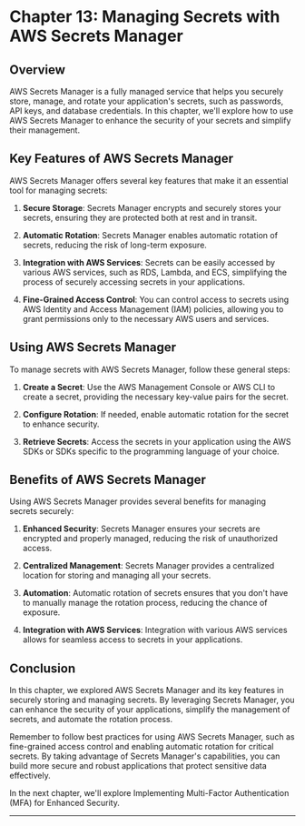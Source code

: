 # Chapter 13: Managing Secrets with AWS Secrets Manager

## Overview

AWS Secrets Manager is a fully managed service that helps you securely store, manage, and rotate your application's secrets, such as passwords, API keys, and database credentials. In this chapter, we'll explore how to use AWS Secrets Manager to enhance the security of your secrets and simplify their management.

## Key Features of AWS Secrets Manager

AWS Secrets Manager offers several key features that make it an essential tool for managing secrets:

1. **Secure Storage**: Secrets Manager encrypts and securely stores your secrets, ensuring they are protected both at rest and in transit.

2. **Automatic Rotation**: Secrets Manager enables automatic rotation of secrets, reducing the risk of long-term exposure.

3. **Integration with AWS Services**: Secrets can be easily accessed by various AWS services, such as RDS, Lambda, and ECS, simplifying the process of securely accessing secrets in your applications.

4. **Fine-Grained Access Control**: You can control access to secrets using AWS Identity and Access Management (IAM) policies, allowing you to grant permissions only to the necessary AWS users and services.

## Using AWS Secrets Manager

To manage secrets with AWS Secrets Manager, follow these general steps:

1. **Create a Secret**: Use the AWS Management Console or AWS CLI to create a secret, providing the necessary key-value pairs for the secret.

2. **Configure Rotation**: If needed, enable automatic rotation for the secret to enhance security.

3. **Retrieve Secrets**: Access the secrets in your application using the AWS SDKs or SDKs specific to the programming language of your choice.

## Benefits of AWS Secrets Manager

Using AWS Secrets Manager provides several benefits for managing secrets securely:

1. **Enhanced Security**: Secrets Manager ensures your secrets are encrypted and properly managed, reducing the risk of unauthorized access.

2. **Centralized Management**: Secrets Manager provides a centralized location for storing and managing all your secrets.

3. **Automation**: Automatic rotation of secrets ensures that you don't have to manually manage the rotation process, reducing the chance of exposure.

4. **Integration with AWS Services**: Integration with various AWS services allows for seamless access to secrets in your applications.

## Conclusion

In this chapter, we explored AWS Secrets Manager and its key features in securely storing and managing secrets. By leveraging Secrets Manager, you can enhance the security of your applications, simplify the management of secrets, and automate the rotation process.

Remember to follow best practices for using AWS Secrets Manager, such as fine-grained access control and enabling automatic rotation for critical secrets. By taking advantage of Secrets Manager's capabilities, you can build more secure and robust applications that protect sensitive data effectively.

In the next chapter, we'll explore Implementing Multi-Factor Authentication (MFA) for Enhanced Security.

---